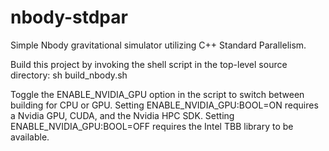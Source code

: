 # nbody-stdpar
Simple Nbody gravitational simulator utilizing C++ Standard Parallelism.

Build this project by invoking the shell script in the top-level source directory:
sh build_nbody.sh

Toggle the ENABLE_NVIDIA_GPU option in the script to switch between building for CPU or GPU.
Setting ENABLE_NVIDIA_GPU:BOOL=ON requires a Nvidia GPU, CUDA, and the Nvidia HPC SDK.
Setting ENABLE_NVIDIA_GPU:BOOL=OFF requires the Intel TBB library to be available.
